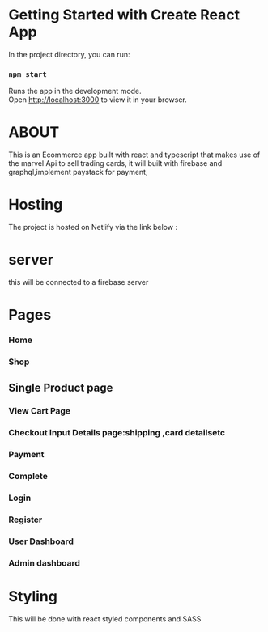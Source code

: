 # Getting Started with Create React App

In the project directory, you can run:

### `npm start`

Runs the app in the development mode.\
Open [http://localhost:3000](http://localhost:3000) to view it in your browser.

# ABOUT

This is an Ecommerce app built with react and typescript that makes use of the marvel Api to sell trading cards, it will built with firebase and graphql,implement paystack for payment,

# Hosting

The project is hosted on Netlify via the link below :

# server

this will be connected to a firebase server

# Pages

### Home

### Shop

## Single Product page

### View Cart Page

### Checkout Input Details page:shipping ,card detailsetc

### Payment

### Complete

### Login

### Register

### User Dashboard

### Admin dashboard

# Styling

This will be done with react styled components and SASS
